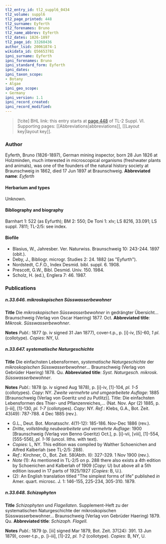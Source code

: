 ```yaml
---
tl2_entry_id: tl2_suppl6_0434
tl2_volume: suppl6
tl2_page_printed: 448
tl2_surname: Eyferth
tl2_forenames: Bruno
tl2_name_abbrev: Eyferth
tl2_dates: 1826-1897
tl2_page_id: 33260436
author_lsid: 20061874-1
wikidata_id: Q56653781
ipni_surname: Eyferth
ipni_forenames: Bruno
ipni_standard_form: Eyferth
ipni_dates: 
ipni_taxon_scope: 
- Botany
- Algae
ipni_geo_scope: 
- Germany
ipni_version: 1.1
ipni_record_created: 
ipni_record_modified:
---
```



> [!cite] BHL link: this entry starts at [page 448](https://www.biodiversitylibrary.org/page/33260436) of TL-2 Suppl. VI.
> Supporting pages: [[Abbreviations|abbreviations]], [[Layout key|layout key]].

### Author

Eyferth, Bruno (1826-1897), German mining inspector, born 28 Jun 1826 at Holzminden, much interested in microscopical organisms (freshwater plants and animals), was one of the founders of the natural history society at Braunschweig in 1862, died 17 Jun 1897 at Braunschweig. 
**Abbreviated name**: *Eyferth*

#### Herbarium and types

Unknown.

#### Bibliography and biography

Barnhart 1: 522 (as Eyfurth); BM 2: 550; De Toni 1: xlv; LS 8216, 33.091; LS suppl. 7811; TL-2/5: see index.

#### Biofile

- Blasius, W., Jahresber. Ver. Naturwiss. Braunschweig 10: 243-244. 1897 (obit.).
- Deby, J., Bibliogr. microgr. Studies 2: 24. 1882 (as "Eyfurth").
- Nordstedt, C.F.O., Index Desmid. bibl. suppl. 6. 1908.
- Prescott, G.W., Bibl. Desmid. Univ. 150. 1984.
- Scholz, H. (ed.), Englera 7: 46. 1987.

### Publications

##### n.33.646. mikroskopischen Süsswasserbewohner

**Title**
Die *mikroskopischen Süsswasserbewohner* in gedrängter Übersicht... Braunschweig (Verlag von Oscar Haering) 1877. Oct.
**Abbreviated title**: *Mikrosk. Süsswasserbewohner*.

**Notes**
*Publ*.: 1877 (p. iv signed 31 Jan 1877), cover-t.p., p. \[i\]-iv, \[5\]-60, *1 pl*. (collotype). *Copies*: NY, U.

##### n.33.647. systematische Naturgeschichte

**Title**
Die einfachsten Lebensformen, *systematische Naturgeschichte* der *mikroskopischen Süsswasserbewohner*... Braunschweig (Verlag von Gebrüder Haering) 1878. Qu.
**Abbreviated title**: *Syst. Naturgesch. mikrosk. Süsswasserbewohner*.

**Notes**
*Publ*.: 1878 (p. iv signed Aug 1878), p. \[i\]-iv, \[1\]-104, *pl. 1-5* (collotypes). *Copy*: NY.
*Zweite vermehrte und umgearbeitete Auflage*: 1885 \[Braunschweig (Verlag von Goeritz und zu Putlitz)\]. Title: Die einfachsten Lebensformen des Thier- und Pflanzenreiches,... (Nat. Nov. Apr (2) 1885, p. \[i-iii\], \[1\]-130, *pl. 1-7* (collotypes). *Copy*: NY.
*Ref*.: Klebs, G.A., Bot. Zeit. 43(49): 787-788. 4 Dec 1885 (rev.).
- G.L., Deut. Bot. Monatsschr. 4(11-12): 185-186. Nov-Dec 1886 (rev.).
- *Dritte, vollständig neubearbeitete und vermehrte Auflage*: 1900 \[Braunschweig (Verlag von Benno Goeritz) Oct.\], p. \[i\]-vii, \[viii\], \[1\]-554, \[555-556\], *pl. 1-16* (uncol. liths. with text).
- *Copies*: L, NY. This edition was compiled by Walther Schoenichen and Alfred Kalberlah (see TL-2/5: 288).
- *Ref*.: Kirchner, O., Bot. Zeit. 58(Abth. II): 327-329. 1 Nov 1900 (rev.).
- *Note* (1): As mentioned in TL-2/5 on p. 288 there also exists a 4th edition by Schoenichen and Kalberlah of 1909 (*Copy*: U) but above all a 5th edition issued in 17 parts of 1925/1927 (*Copies*: B, U.).
- (2): An English translation titled "The simplest forms of life" published *in* Amer. quart. microsc. J. 1: 146-155, 225-234, 305-310. 1879.

##### n.33.648. Schizophyten

**Title**
*Schizophyten* und *Flagellaten*. Supplement-Heft zu der systematischen Naturgeschichte der mikroskopischen Süsswasserbewohner... Braunschweig (Verlag von Gebrüder Haering) 1879. Qu.
**Abbreviated title**: *Schizoph. Flagell.*

**Notes**
*Publ*.: 1879 (p. \[iii\] signed Mar 1879, Bot. Zeit. 37(24): 391. 13 Jun 1879), cover-t.p., p. \[i-iii\], \[1\]-22, *pl. 1-2* (collotype). *Copies*: B, NY, U.

